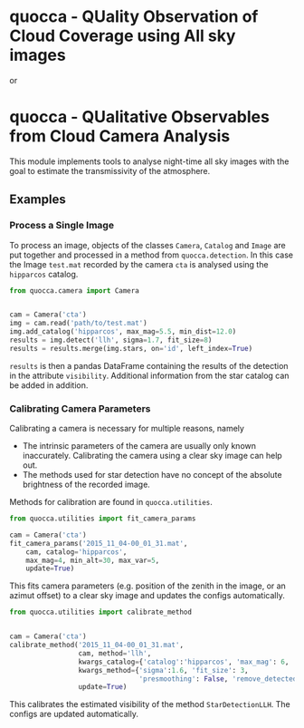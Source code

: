 # quocca - QUality Observation of Cloud Coverage using All sky images
or
# quocca - QUalitative Observables from Cloud Camera Analysis

This module implements tools to analyse night-time all sky images with the goal to estimate the transmissivity of the atmosphere.

## Examples

### Process a Single Image

To process an image, objects of the classes `Camera`, `Catalog` and `Image` are put together and processed in a method from `quocca.detection`. In this case the Image `test.mat` recorded by the camera `cta` is analysed using the `hipparcos` catalog.

```python
from quocca.camera import Camera


cam = Camera('cta')
img = cam.read('path/to/test.mat')
img.add_catalog('hipparcos', max_mag=5.5, min_dist=12.0)
results = img.detect('llh', sigma=1.7, fit_size=8)
results = results.merge(img.stars, on='id', left_index=True)
``` 

`results` is then a pandas DataFrame containing the results of the detection in the attribute `visibility`.
Additional information from the star catalog can be added in addition.

### Calibrating Camera Parameters

Calibrating a camera is necessary for multiple reasons, namely
* The intrinsic parameters of the camera are usually only known inaccurately. Calibrating the camera using a clear sky image can help out.
* The methods used for star detection have no concept of the absolute brightness of the recorded image.

Methods for calibration are found in `quocca.utilities`.

```python
from quocca.utilities import fit_camera_params

cam = Camera('cta')
fit_camera_params('2015_11_04-00_01_31.mat', 
	cam, catalog='hipparcos',
	max_mag=4, min_alt=30, max_var=5,
	update=True)
```
This fits camera parameters (e.g. position of the zenith in the image, or an azimut offset) to a clear sky image and updates the configs automatically.

```python
from quocca.utilities import calibrate_method


cam = Camera('cta')
calibrate_method('2015_11_04-00_01_31.mat', 
                 cam, method='llh', 
                 kwargs_catalog={'catalog':'hipparcos', 'max_mag': 6, 'min_dist': 12.0},
                 kwargs_method={'sigma':1.6, 'fit_size': 3, 
                                'presmoothing': False, 'remove_detected_stars': True},
                 update=True)
```
This calibrates the estimated visibility of the method `StarDetectionLLH`. The configs are updated automatically.
